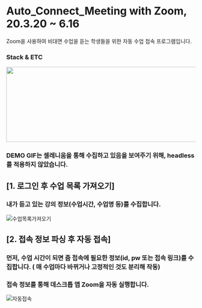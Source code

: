 # Auto_Connect_Meeting with Zoom, 20.3.20 ~ 6.16
Zoom을 사용하여 비대면 수업을 듣는 학생들을 위한 자동 수업 접속 프로그램입니다. 


### Stack & ETC
<img src="https://user-images.githubusercontent.com/44595813/150573482-c3fb574c-f0d8-4565-85ac-2f39f472100f.PNG" width="600" height="200"/>



### DEMO GIF는 셀레니움을 통해 수집하고 있음을 보여주기 위해, **headless**를 적용하지 않았습니다.  
## [1. 로그인 후 수업 목록 가져오기]
### 내가 듣고 있는 강의 정보(수업시간, 수업명 등)를 수집합니다.
![수업목록가져오기](./demo1.gif)

## [2. 접속 정보 파싱 후 자동 접속]
### 먼저, 수업 시간이 되면 줌 접속에 필요한 정보(id, pw 또는 접속 링크)를 수집합니다. ( 매 수업마다 바뀌거나 고정적인 것도 분리해 작동)
### 접속 정보를 통해 데스크톱 앱 Zoom을 자동 실행합니다.

![자동접속](./demo2.gif)
